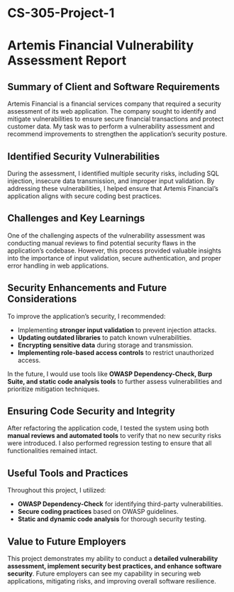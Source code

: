 # CS-305-Project-1

# Artemis Financial Vulnerability Assessment Report

## Summary of Client and Software Requirements
Artemis Financial is a financial services company that required a security assessment of its web application. The company sought to identify and mitigate vulnerabilities to ensure secure financial transactions and protect customer data. My task was to perform a vulnerability assessment and recommend improvements to strengthen the application’s security posture.

## Identified Security Vulnerabilities
During the assessment, I identified multiple security risks, including SQL injection, insecure data transmission, and improper input validation. By addressing these vulnerabilities, I helped ensure that Artemis Financial’s application aligns with secure coding best practices.

## Challenges and Key Learnings
One of the challenging aspects of the vulnerability assessment was conducting manual reviews to find potential security flaws in the application’s codebase. However, this process provided valuable insights into the importance of input validation, secure authentication, and proper error handling in web applications.

## Security Enhancements and Future Considerations
To improve the application’s security, I recommended:
- Implementing **stronger input validation** to prevent injection attacks.
- **Updating outdated libraries** to patch known vulnerabilities.
- **Encrypting sensitive data** during storage and transmission.
- **Implementing role-based access controls** to restrict unauthorized access.

In the future, I would use tools like **OWASP Dependency-Check, Burp Suite, and static code analysis tools** to further assess vulnerabilities and prioritize mitigation techniques.

## Ensuring Code Security and Integrity
After refactoring the application code, I tested the system using both **manual reviews and automated tools** to verify that no new security risks were introduced. I also performed regression testing to ensure that all functionalities remained intact.

## Useful Tools and Practices
Throughout this project, I utilized:
- **OWASP Dependency-Check** for identifying third-party vulnerabilities.
- **Secure coding practices** based on OWASP guidelines.
- **Static and dynamic code analysis** for thorough security testing.

## Value to Future Employers
This project demonstrates my ability to conduct a **detailed vulnerability assessment, implement security best practices, and enhance software security**. Future employers can see my capability in securing web applications, mitigating risks, and improving overall software resilience.


